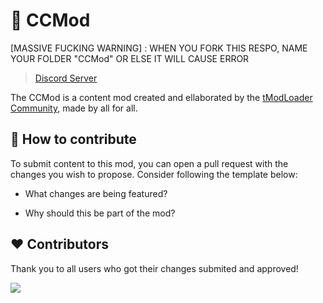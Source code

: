 # 🌳 CCMod

[MASSIVE FUCKING WARNING] : WHEN YOU FORK THIS RESPO, NAME YOUR FOLDER "CCMod" OR ELSE IT WILL CAUSE ERROR

> [Discord Server](https://discord.gg/29Ztyny7EU)

The CCMod is a content mod created and ellaborated by the [tModLoader Community](https://discord.gg/tmodloader), made by all for all.

## 📖 How to contribute

To submit content to this mod, you can open a pull request with the changes you wish to propose. Consider following the template below:

* What changes are being featured?

* Why should this be part of the mod?

## ❤️ Contributors

Thank you to all users who got their changes submited and approved!

<a href="https://github.com/sucs28mee/CCMod/graphs/contributors">
  <img src="https://contrib.rocks/image?repo=sucs28mee/CCMod&max=900&columns=20"/>
</a>
